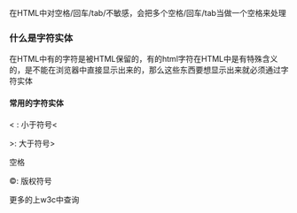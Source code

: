 在HTML中对空格/回车/tab/不敏感，会把多个空格/回车/tab当做一个空格来处理

### 什么是字符实体

在HTML中有的字符是被HTML保留的，有的html字符在HTML中是有特殊含义的，是不能在浏览器中直接显示出来的，那么这些东西要想显示出来就必须通过字符实体

#### 常用的字符实体

&lt;  : 小于符号&lt;

&gt;: 大于符号&gt;

空格

©: 版权符号

更多的上w3c中查询


